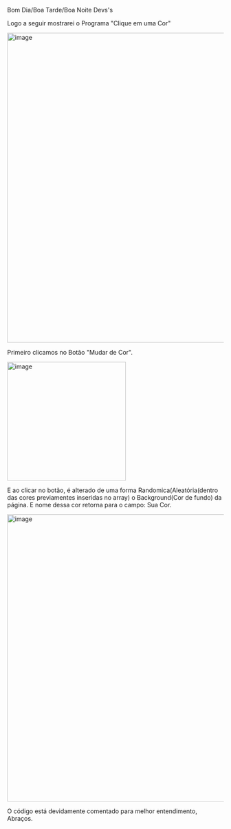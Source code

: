 Bom Dia/Boa Tarde/Boa Noite Devs's

Logo a seguir mostrarei o Programa "Clique em uma Cor"

<img width="721" alt="image" src="https://github.com/user-attachments/assets/c13d432d-2899-411f-9ddc-48d9985d7446">

Primeiro clicamos no Botão "Mudar de Cor".

<img width="276" alt="image" src="https://github.com/user-attachments/assets/7dbf9aca-c5c8-4972-bb1a-923131874df0">

E ao clicar no botão, é alterado de uma forma Randomica(Aleatória(dentro das cores previamentes inseridas no array) o Background(Cor de fundo) da página. E nome dessa cor retorna para o campo: Sua Cor.

<img width="668" alt="image" src="https://github.com/user-attachments/assets/0284e443-8168-4874-b808-378ac0c57549">


O código está devidamente comentado para melhor entendimento, Abraços.
